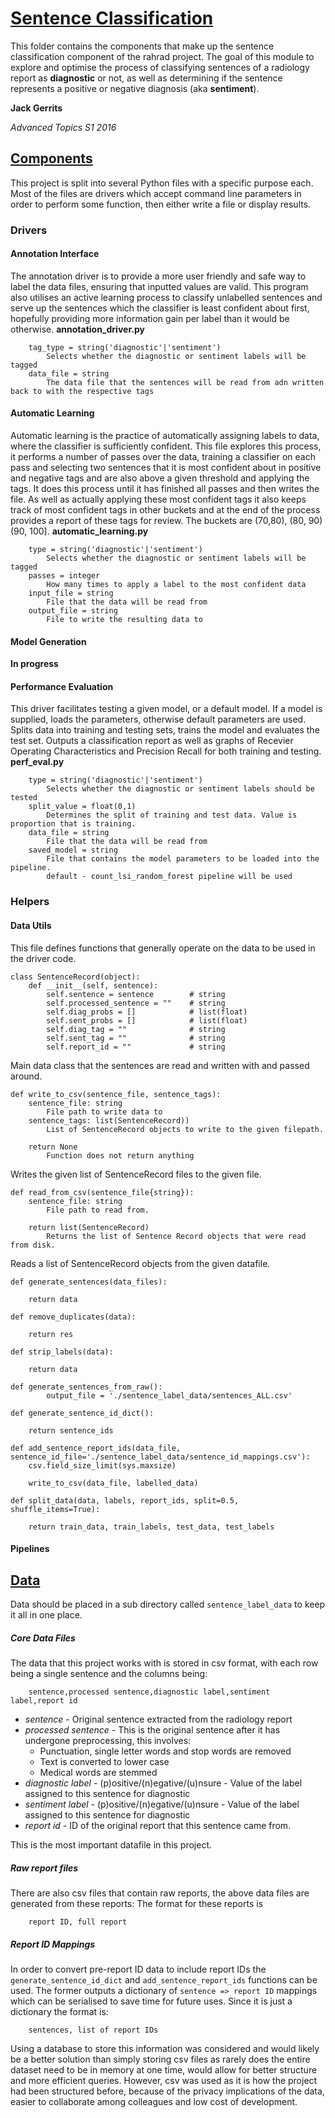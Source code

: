 # [Sentence Classification](#sentence-classification)

This folder contains the components that make up the sentence classification component of the rahrad project. 
The goal of this module to explore and optimise the process of classifying sentences of a radiology report as **diagnostic** or not, as well as determining if the sentence represents a positive or negative diagnosis (aka **sentiment**).

**Jack Gerrits**

_Advanced Topics S1 2016_

## [Components](#components)
This project is split into several Python files with a specific purpose each. Most of the files are drivers which accept command line parameters in order to perform some function, then either write a file or display results.
### Drivers
#### Annotation Interface
The annotation driver is to provide a more user friendly and safe way to label the data files, ensuring that inputted values are valid. This program also utilises an active learning process to classify unlabelled sentences and serve up the sentences which the classifier is least confident about first, hopefully providing more information gain per label than it would be otherwise.
__annotation_driver.py__
```USAGE: annotation_driver.py tag_type data_file
    tag_type = string('diagnostic'|'sentiment')
        Selects whether the diagnostic or sentiment labels will be tagged
    data_file = string
        The data file that the sentences will be read from adn written back to with the respective tags
```

#### Automatic Learning
Automatic learning is the practice of automatically assigning labels to data, where the classifier is sufficiently confident. This file explores this process, it performs a number of passes over the data, training a classifier on each pass and selecting two sentences that it is most confident about in positive and negative tags and are also above a given threshold and applying the tags. It does this process until it has finished all passes and then writes the file. As well as actually applying these most confident tags it also keeps track of most confident tags in other buckets and at the end of the process provides a report of these tags for review. The buckets are (70,80), (80, 90) (90, 100]. 
__automatic_learning.py__
```USAGE: automatic_learning.py type passes input_file output_file
    type = string('diagnostic'|'sentiment')
        Selects whether the diagnostic or sentiment labels will be tagged
    passes = integer
        How many times to apply a label to the most confident data
    input_file = string
        File that the data will be read from
    output_file = string
        File to write the resulting data to 
```

#### Model Generation
__In progress__
#### Performance Evaluation
This driver facilitates testing a given model, or a default model. If a model is supplied, loads the parameters, otherwise default parameters are used. Splits data into training and testing sets, trains the model and evaluates the test set. Outputs a classification report as well as graphs of Recevier Operating Characteristics and Precision Recall for both training and testing.
__perf_eval.py__
```USAGE: perf_eval.py type split_value data_file [saved_model]
    type = string('diagnostic'|'sentiment')
        Selects whether the diagnostic or sentiment labels should be tested
    split_value = float(0,1)
        Determines the split of training and test data. Value is proportion that is training.
    data_file = string
        File that the data will be read from
    saved_model = string
        File that contains the model parameters to be loaded into the pipeline.
        default - count_lsi_random_forest pipeline will be used
```
### Helpers
#### Data Utils
This file defines functions that generally operate on the data to be used in the driver code.
```
class SentenceRecord(object):
    def __init__(self, sentence):
        self.sentence = sentence        # string
        self.processed_sentence = ""    # string 
        self.diag_probs = []            # list(float)
        self.sent_probs = []            # list(float)
        self.diag_tag = ""              # string
        self.sent_tag = ""              # string
        self.report_id = ""             # string
```
Main data class that the sentences are read and written with and passed around.

```
def write_to_csv(sentence_file, sentence_tags):
    sentence_file: string
        File path to write data to
    sentence_tags: list(SentenceRecord))
        List of SentenceRecord objects to write to the given filepath.
    
    return None
        Function does not return anything
```
Writes the given list of SentenceRecord files to the given file.

```
def read_from_csv(sentence_file{string}):
    sentence_file: string
        File path to read from.

    return list(SentenceRecord)
        Returns the list of Sentence Record objects that were read from disk.
```
Reads a list of SentenceRecord objects from the given datafile.

```
def generate_sentences(data_files):
   
    return data
```
```
def remove_duplicates(data):
   
    return res
```
```
def strip_labels(data):
    
    return data
```
```
def generate_sentences_from_raw():
        output_file = './sentence_label_data/sentences_ALL.csv'
```

```
def generate_sentence_id_dict():
  
    return sentence_ids
```
```
def add_sentence_report_ids(data_file, sentence_id_file='./sentence_label_data/sentence_id_mappings.csv'):
    csv.field_size_limit(sys.maxsize)

    write_to_csv(data_file, labelled_data)
```
```
def split_data(data, labels, report_ids, split=0.5, shuffle_items=True):
    
    return train_data, train_labels, test_data, test_labels
```
#### Pipelines
## [Data](#data-structure)
Data should be placed in a sub directory called `sentence_label_data` to keep it all in one place.
##### Core Data Files
The data that this project works with is stored in csv format, with each row being a single sentence and the columns being:
```
    sentence,processed sentence,diagnostic label,sentiment label,report id
```
- _sentence_ - Original sentence extracted from the radiology report
- _processed sentence_ - This is the original sentence after it has undergone preprocessing, this involves:
    - Punctuation, single letter words and stop words are removed
    - Text is converted to lower case
    - Medical words are stemmed
- _diagnostic label_ - (p)ositive/(n)egative/(u)nsure - Value of the label assigned to this sentence for diagnostic
- _sentiment label_ - (p)ositive/(n)egative/(u)nsure - Value of the label assigned to this sentence for diagnostic
- _report id_ - ID of the original report that this sentence came from.

This is the most important datafile in this project.
##### Raw report files
There are also csv files that contain raw reports, the above data files are generated from these reports: The format for these reports is
```
    report ID, full report
```

##### Report ID Mappings
In order to convert pre-report ID data to include report IDs the `generate_sentence_id_dict` and `add_sentence_report_ids` functions can be used.
The former outputs a dictionary of `sentence => report ID` mappings which can be serialised to save time for future uses. Since it is just a dictionary the format is:
```
    sentences, list of report IDs
```

Using a database to store this information was considered and would likely be a better solution than simply storing csv files as rarely does the entire dataset need to be in memory at one time, would allow for better structure and more efficient queries.
However, csv was used as it is how the project had been structured before, because of the privacy implications of the data, easier to collaborate among colleagues and low cost of development.